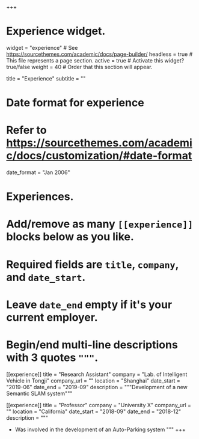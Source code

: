 +++
# Experience widget.
widget = "experience"  # See https://sourcethemes.com/academic/docs/page-builder/
headless = true  # This file represents a page section.
active = true  # Activate this widget? true/false
weight = 40  # Order that this section will appear.

title = "Experience"
subtitle = ""

# Date format for experience
#   Refer to https://sourcethemes.com/academic/docs/customization/#date-format
date_format = "Jan 2006"

# Experiences.
#   Add/remove as many `[[experience]]` blocks below as you like.
#   Required fields are `title`, `company`, and `date_start`.
#   Leave `date_end` empty if it's your current employer.
#   Begin/end multi-line descriptions with 3 quotes `"""`.
[[experience]]
  title = "Research Assistant"
  company = "Lab. of Intelligent Vehicle in Tongji"
  company_url = ""
  location = "Shanghai"
  date_start = "2019-06"
  date_end = "2019-09"
  description = """Development of a new Semantic SLAM system"""

[[experience]]
  title = "Professor"
  company = "University X"
  company_url = ""
  location = "California"
  date_start = "2018-09"
  date_end = "2018-12"
  description = """
  * Was involved in the development of an Auto-Parking system 
  """
+++
